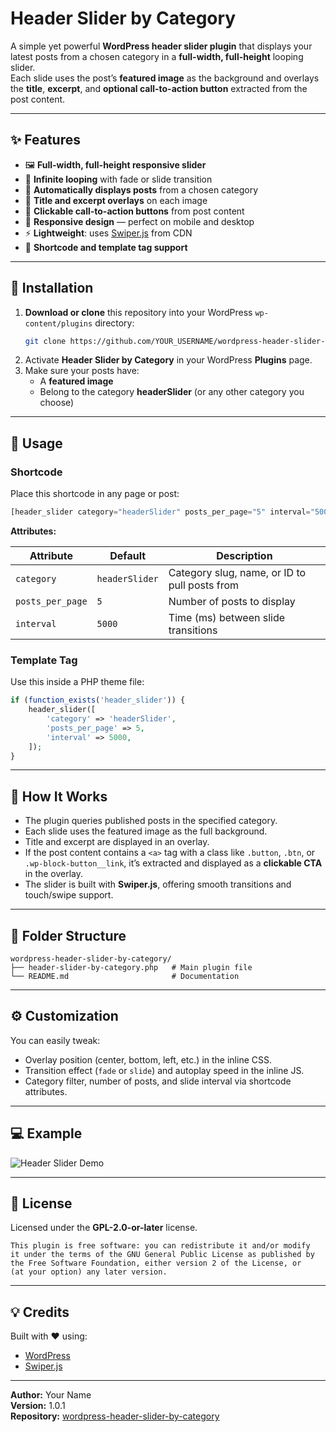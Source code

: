 # Header Slider by Category

A simple yet powerful **WordPress header slider plugin** that displays your latest posts from a chosen category in a **full-width, full-height** looping slider.  
Each slide uses the post’s **featured image** as the background and overlays the **title**, **excerpt**, and **optional call-to-action button** extracted from the post content.

---

## ✨ Features
- 🖼 **Full-width, full-height responsive slider**
- 🔁 **Infinite looping** with fade or slide transition
- 📰 **Automatically displays posts** from a chosen category
- 💬 **Title and excerpt overlays** on each image
- 🎯 **Clickable call-to-action buttons** from post content
- 📱 **Responsive design** — perfect on mobile and desktop
- ⚡ **Lightweight**: uses [Swiper.js](https://swiperjs.com) from CDN
- 🔧 **Shortcode and template tag support**

---

## 🚀 Installation

1. **Download or clone** this repository into your WordPress `wp-content/plugins` directory:
   ```bash
   git clone https://github.com/YOUR_USERNAME/wordpress-header-slider-by-category.git
   ```
2. Activate **Header Slider by Category** in your WordPress **Plugins** page.
3. Make sure your posts have:
   - A **featured image**
   - Belong to the category **headerSlider** (or any other category you choose)

---

## 🧩 Usage

### Shortcode
Place this shortcode in any page or post:
```php
[header_slider category="headerSlider" posts_per_page="5" interval="5000"]
```

**Attributes:**

| Attribute | Default | Description |
|------------|----------|-------------|
| `category` | `headerSlider` | Category slug, name, or ID to pull posts from |
| `posts_per_page` | `5` | Number of posts to display |
| `interval` | `5000` | Time (ms) between slide transitions |

### Template Tag
Use this inside a PHP theme file:
```php
if (function_exists('header_slider')) {
    header_slider([
        'category' => 'headerSlider',
        'posts_per_page' => 5,
        'interval' => 5000,
    ]);
}
```

---

## 🧠 How It Works

- The plugin queries published posts in the specified category.
- Each slide uses the featured image as the full background.
- Title and excerpt are displayed in an overlay.
- If the post content contains a `<a>` tag with a class like `.button`, `.btn`, or `.wp-block-button__link`, it’s extracted and displayed as a **clickable CTA** in the overlay.
- The slider is built with **Swiper.js**, offering smooth transitions and touch/swipe support.

---

## 🧱 Folder Structure
```
wordpress-header-slider-by-category/
├── header-slider-by-category.php   # Main plugin file
└── README.md                       # Documentation
```

---

## ⚙️ Customization

You can easily tweak:
- Overlay position (center, bottom, left, etc.) in the inline CSS.
- Transition effect (`fade` or `slide`) and autoplay speed in the inline JS.
- Category filter, number of posts, and slide interval via shortcode attributes.

---

## 💻 Example

![Header Slider Demo](https://user-images.githubusercontent.com/your-username/demo-header-slider.gif)

---

## 📜 License

Licensed under the **GPL-2.0-or-later** license.

```
This plugin is free software: you can redistribute it and/or modify  
it under the terms of the GNU General Public License as published by  
the Free Software Foundation, either version 2 of the License, or  
(at your option) any later version.
```

---

## 💡 Credits
Built with ❤️ using:
- [WordPress](https://wordpress.org)
- [Swiper.js](https://swiperjs.com)

---

**Author:** Your Name  
**Version:** 1.0.1  
**Repository:** [wordpress-header-slider-by-category](https://github.com/YOUR_USERNAME/wordpress-header-slider-by-category)
